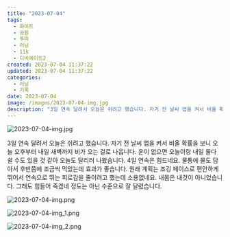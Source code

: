 ```yaml
---
title: "2023-07-04"
tags:
  - 화이트
  - 공원
  - 푸마
  - 러닝
  - 11k
  - 디비에이트2
created: 2023-07-04 11:37:22
updated: 2023-07-04 11:37:22
categories:
  - 러닝
  - 기록
date: 2023-07-04
image: /images/2023-07-04-img.jpg
description: "3일 연속 달려서 오늘은 쉬려고 했습니다. 자기 전 날씨 앱을 켜서 비올 확률을 보니 오늘 오후부터 내일 새벽까지 비가 오는 걸로 나옵니다. 운이 없으면 오늘이랑 내일 둘다 쉴 수도 있을 것 같아 오늘도 달리러 나왔습니다. 4일 연속은 힘드네요. 물통에 물도 담아서 후반쯤에 조금씩 먹었"
---
```


![2023-07-04-img.jpg](/images/2023-07-04-img.jpg)
 
 

3일 연속 달려서 오늘은 쉬려고 했습니다. 자기 전 날씨 앱을 켜서 비올 확률을 보니 오늘 오후부터 내일 새벽까지 비가 오는 걸로 나옵니다. 운이 없으면 오늘이랑 내일 둘다 쉴 수도 있을 것 같아 오늘도 달리러 나왔습니다.
4일 연속은 힘드네요. 물통에 물도 담아서 후반쯤에 조금씩 먹었는데 효과가 좋습니다.
원래 계획는 조깅 페이스로 편안하게 뛰어서 연속으로 뛰는 피로감을 줄이려고 했는데 소용없네요. 내몸은 내것이 아니었습니다. 그래도 힘들어 죽겠네 정도는 아닌 수준으로 잘 달렸습니다.

 
 ![2023-07-04-img.png](/images/2023-07-04-img.png)
 
 

 
 ![2023-07-04-img_1.png](/images/2023-07-04-img_1.png)
 
 

 
 ![2023-07-04-img_2.png](/images/2023-07-04-img_2.png)
